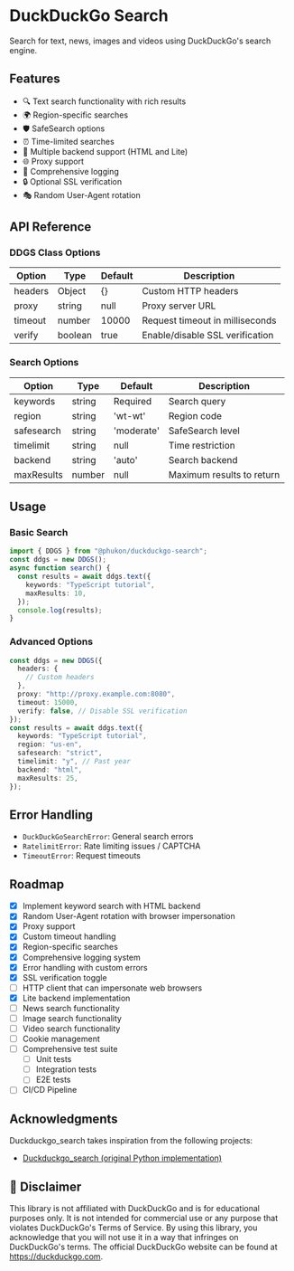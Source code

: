 # DuckDuckGo Search

Search for text, news, images and videos using DuckDuckGo's search engine.

## Features

- 🔍 Text search functionality with rich results
- 🌍 Region-specific searches
- 🛡️ SafeSearch options
- ⏰ Time-limited searches
- 🔄 Multiple backend support (HTML and Lite)
- 🌐 Proxy support
- 📝 Comprehensive logging
- 🔒 Optional SSL verification
- 🎭 Random User-Agent rotation

## API Reference

### DDGS Class Options

| Option  | Type    | Default | Description                     |
| ------- | ------- | ------- | ------------------------------- |
| headers | Object  | {}      | Custom HTTP headers             |
| proxy   | string  | null    | Proxy server URL                |
| timeout | number  | 10000   | Request timeout in milliseconds |
| verify  | boolean | true    | Enable/disable SSL verification |

### Search Options

| Option     | Type   | Default    | Description               |
| ---------- | ------ | ---------- | ------------------------- |
| keywords   | string | Required   | Search query              |
| region     | string | 'wt-wt'    | Region code               |
| safesearch | string | 'moderate' | SafeSearch level          |
| timelimit  | string | null       | Time restriction          |
| backend    | string | 'auto'     | Search backend            |
| maxResults | number | null       | Maximum results to return |

## Usage

### Basic Search

```typescript
import { DDGS } from "@phukon/duckduckgo-search";
const ddgs = new DDGS();
async function search() {
  const results = await ddgs.text({
    keywords: "TypeScript tutorial",
    maxResults: 10,
  });
  console.log(results);
}
```

### Advanced Options

```typescript
const ddgs = new DDGS({
  headers: {
    // Custom headers
  },
  proxy: "http://proxy.example.com:8080",
  timeout: 15000,
  verify: false, // Disable SSL verification
});
const results = await ddgs.text({
  keywords: "TypeScript tutorial",
  region: "us-en",
  safesearch: "strict",
  timelimit: "y", // Past year
  backend: "html",
  maxResults: 25,
});
```

## Error Handling

- `DuckDuckGoSearchError`: General search errors
- `RatelimitError`: Rate limiting issues / CAPTCHA
- `TimeoutError`: Request timeouts

## Roadmap

- [x] Implement keyword search with HTML backend
- [x] Random User-Agent rotation with browser impersonation
- [x] Proxy support
- [x] Custom timeout handling
- [x] Region-specific searches
- [x] Comprehensive logging system
- [x] Error handling with custom errors
- [x] SSL verification toggle
- [ ] HTTP client that can impersonate web browsers
- [x] Lite backend implementation
- [ ] News search functionality
- [ ] Image search functionality
- [ ] Video search functionality
- [ ] Cookie management
- [ ] Comprehensive test suite
  - [ ] Unit tests
  - [ ] Integration tests
  - [ ] E2E tests
- [ ] CI/CD Pipeline

## Acknowledgments

Duckduckgo_search takes inspiration from the following projects:

- [Duckduckgo_search (original Python implementation)](https://github.com/deedy5/duckduckgo_search)

## 📢 Disclaimer

This library is not affiliated with DuckDuckGo and is for educational purposes only. It is not intended for commercial use or any purpose that violates DuckDuckGo's Terms of Service. By using this library, you acknowledge that you will not use it in a way that infringes on DuckDuckGo's terms. The official DuckDuckGo website can be found at https://duckduckgo.com.
